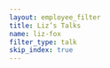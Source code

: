 ```yaml
---
layout: employee_filter
title: Liz’s Talks
name: liz-fox
filter_type: talk
skip_index: true
---
```

